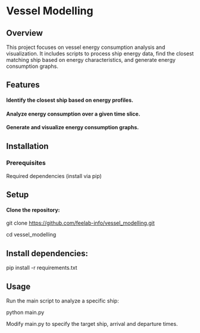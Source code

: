 # Vessel Modelling

## Overview

This project focuses on vessel energy consumption analysis and visualization. It includes scripts to process ship energy data, find the closest matching ship based on energy characteristics, and generate energy consumption graphs.

## Features

#### Identify the closest ship based on energy profiles.

#### Analyze energy consumption over a given time slice.

#### Generate and visualize energy consumption graphs.

## Installation

### Prerequisites

Required dependencies (install via pip)

## Setup

#### Clone the repository:

git clone https://github.com/feelab-info/vessel_modelling.git

cd vessel_modelling

## Install dependencies:

pip install -r requirements.txt

## Usage

Run the main script to analyze a specific ship:

python main.py

Modify main.py to specify the target ship, arrival and departure times.
